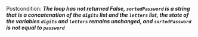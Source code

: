 Postcondition: ***The loop has not returned False, `sortedPassword` is a string that is a concatenation of the `digits` list and the `letters` list, the state of the variables `digits` and `letters` remains unchanged, and `sortedPassword` is not equal to `password`***